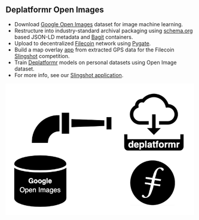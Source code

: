 ## Deplatformr Open Images
* Download [Google Open Images](https://storage.googleapis.com/openimages/web/index.html) dataset for image machine learning.
* Restructure into industry-standard archival packaging using [schema.org](https://schema.org/ImageObject) based JSON-LD metadata and [Bagit](https://tools.ietf.org/html/rfc8493) containers.
* Upload to decentralized [Filecoin](https://filecoin.io/) network using [Pygate](https://github.com/pygate/pygate-gRPC).
* Build a map overlay [app](http://open-images.deplatformr.com) from extracted GPS data for the Filecoin [Slingshot](https://slingshot.filecoin.io/) competition.
* Train [Deplatformr](https://deplatformr.com) models on personal datasets using Open Image dataset.
* For more info, see our [Slingshot application](https://github.com/filecoin-project/slingshot/blob/master/participants/Deplatformr.md).

![image](website/assets/deplatformr-open-images.png)
